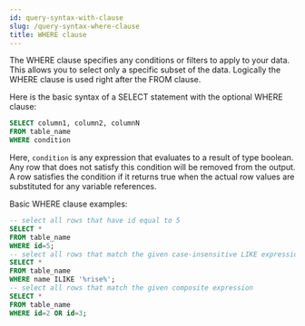 ```yaml
---
id: query-syntax-with-clause
slug: /query-syntax-where-clause
title: WHERE clause
---
```


The WHERE clause specifies any conditions or filters to apply to your data. This allows you to select only a specific subset of the data. Logically the WHERE clause is used right after the FROM clause.

Here is the basic syntax of a SELECT statement with the optional WHERE clause:

```sql
SELECT column1, column2, columnN
FROM table_name
WHERE condition
```

Here, `condition` is any expression that evaluates to a result of type boolean. Any row that does not satisfy this condition will be removed from the output. A row satisfies the condition if it returns true when the actual row values are substituted for any variable references.

Basic WHERE clause examples:

```sql
-- select all rows that have id equal to 5
SELECT *
FROM table_name
WHERE id=5;
-- select all rows that match the given case-insensitive LIKE expression
SELECT *
FROM table_name
WHERE name ILIKE '%rise%';
-- select all rows that match the given composite expression
SELECT *
FROM table_name
WHERE id=2 OR id=3;
```
